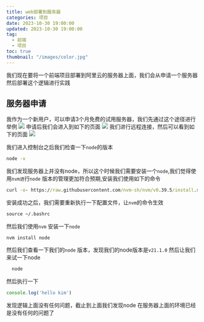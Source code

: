 ```yaml
---
title: web部署到服务器
categories: 项目
date: 2023-10-30 19:00:00
updated: 2023-10-30 19:00:00
tag:
  - 前端
  - 项目
toc: true
thumbnail: "/images/color.jpg"
---
```

我们现在要将一个前端项目部署到阿里云的服务器上面，我们会从申请一个服务器然后部署这个逻辑进行实践
<!--more-->
## 服务器申请
我作为一个新用户，可以申请3个月免费的试用服务器，我们先通过这个途径进行举例
<img src='https://kimqueen.github.io/images/project/apply.png'/>
申请后我们会进入到如下的页面
<img src='https://kimqueen.github.io/images/project/connect.png'/>
我们进行远程连接，然后可以看到如下的页面
<img src='https://kimqueen.github.io/images/project/cmd.png'/>

我们进入控制台之后我们检查一下`node`的版本
``` cmd
node -v
```
我们发现服务器上并没有node，所以这个时候我们需要安装一个`node`,我们觉得使用`nvm进`行`node` 版本的管理更加符合预期,安装我们使用如下的命令
``` cmd
curl -o- https://raw.githubusercontent.com/nvm-sh/nvm/v0.39.5/install.sh | bash
```
安装成功之后，我们需要重新执行一下配置文件，让`nvm`的命令生效
```cmd
source ~/.bashrc
```
然后我们使用`nvm` 安装一下`node`
```
nvm install node
```
然后我们查看一下我们的`node` 版本，发现我们的node版本是`v21.1.0`
然后让我们来试一下node
``` cmd
  node
```
然后执行一下 
``` js
console.log('hello kim')
```
发现逻辑上面没有任何问题，截止到上面我们发现node 在服务器上面的环境已经是没有任何的问题了